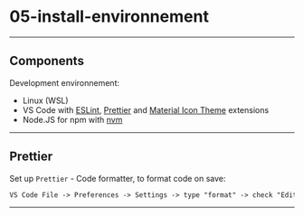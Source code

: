 # 05-install-environnement

---

## Components

Development environnement:

- Linux (WSL)  
- VS Code with [ESLint](https://marketplace.visualstudio.com/items?itemName=dbaeumer.vscode-eslint), [Prettier](https://marketplace.visualstudio.com/items?itemName=esbenp.prettier-vscode) and [Material Icon Theme](https://marketplace.visualstudio.com/items?itemName=PKief.material-icon-theme) extensions
- Node.JS for npm with [nvm](https://github.com/nvm-sh/nvm)

---

## Prettier

Set up `Prettier` - Code formatter, to format code on save:

```txt
VS Code File -> Preferences -> Settings -> type "format" -> check "Editor: Format On Save"
```

---

